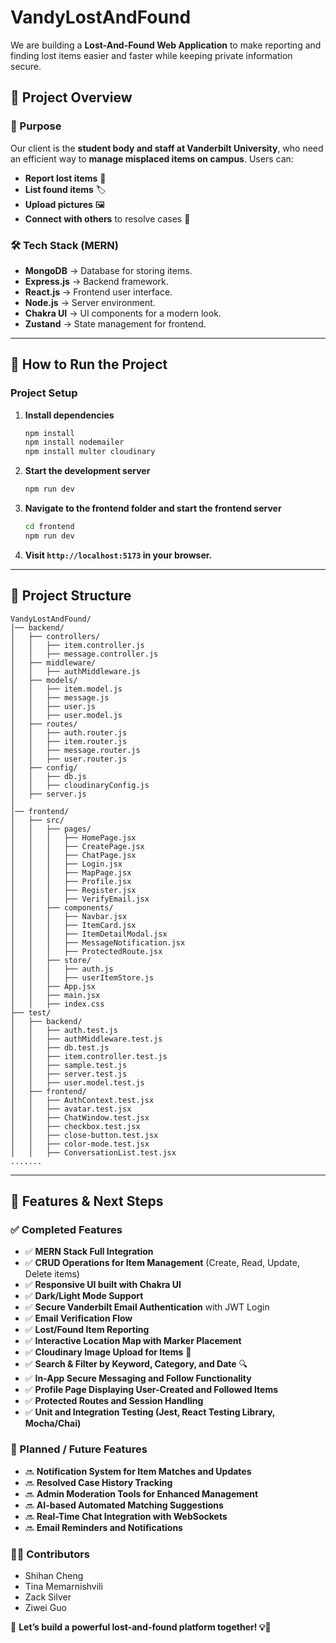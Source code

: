 # VandyLostAndFound

We are building a **Lost-And-Found Web Application** to make reporting and finding lost items easier and faster while keeping private information secure.

## **📌 Project Overview**
### **🌟 Purpose**
Our client is the **student body and staff at Vanderbilt University**, who need an efficient way to **manage misplaced items on campus**. Users can:
- **Report lost items** 📢
- **List found items** 🏷️
- **Upload pictures** 🖼️
- **Connect with others** to resolve cases 🔗

### **🛠️ Tech Stack (MERN)**
- **MongoDB** → Database for storing items.
- **Express.js** → Backend framework.
- **React.js** → Frontend user interface.
- **Node.js** → Server environment.
- **Chakra UI** → UI components for a modern look.
- **Zustand** → State management for frontend.

---

## **🚀 How to Run the Project**
### **Project Setup**
1. **Install dependencies**
   ```sh
   npm install
   npm install nodemailer
   npm install multer cloudinary
   ```
2. **Start the development server**
   ```sh
   npm run dev
   ```
3. **Navigate to the frontend folder and start the frontend server**
   ```sh
   cd frontend
   npm run dev
   ```
4. **Visit `http://localhost:5173` in your browser.**

---

## **📌 Project Structure**
```
VandyLostAndFound/
│── backend/
│   ├── controllers/
│   │   ├── item.controller.js
│   │   ├── message.controller.js
│   ├── middleware/
│   │   ├── authMiddleware.js
│   ├── models/
│   │   ├── item.model.js
│   │   ├── message.js
│   │   ├── user.js
│   │   ├── user.model.js
│   ├── routes/
│   │   ├── auth.router.js
│   │   ├── item.router.js
│   │   ├── message.router.js
│   │   ├── user.router.js
│   ├── config/
│   │   ├── db.js
│   │   ├── cloudinaryConfig.js
│   ├── server.js
│
│── frontend/
│   ├── src/
│   │   ├── pages/
│   │   │   ├── HomePage.jsx
│   │   │   ├── CreatePage.jsx
│   │   │   ├── ChatPage.jsx
│   │   │   ├── Login.jsx
│   │   │   ├── MapPage.jsx
│   │   │   ├── Profile.jsx
│   │   │   ├── Register.jsx
│   │   │   ├── VerifyEmail.jsx
│   │   ├── components/
│   │   │   ├── Navbar.jsx
│   │   │   ├── ItemCard.jsx
│   │   │   ├── ItemDetailModal.jsx
│   │   │   ├── MessageNotification.jsx
│   │   │   ├── ProtectedRoute.jsx
│   │   ├── store/
│   │   │   ├── auth.js
│   │   │   ├── userItemStore.js
│   │   ├── App.jsx
│   │   ├── main.jsx
│   │   ├── index.css
├── test/
│   ├── backend/
│   │   ├── auth.test.js
│   │   ├── authMiddleware.test.js
│   │   ├── db.test.js
│   │   ├── item.controller.test.js
│   │   ├── sample.test.js
│   │   ├── server.test.js
│   │   ├── user.model.test.js
│   ├── frontend/
│   │   ├── AuthContext.test.jsx
│   │   ├── avatar.test.jsx
│   │   ├── ChatWindow.test.jsx
│   │   ├── checkbox.test.jsx
│   │   ├── close-button.test.jsx
│   │   ├── color-mode.test.jsx
│   │   ├── ConversationList.test.jsx
.......

```

---

## **🚀 Features & Next Steps**

### ✅ Completed Features
- ✅ **MERN Stack Full Integration**
- ✅ **CRUD Operations for Item Management** (Create, Read, Update, Delete items)
- ✅ **Responsive UI built with Chakra UI**
- ✅ **Dark/Light Mode Support**
- ✅ **Secure Vanderbilt Email Authentication** with JWT Login
- ✅ **Email Verification Flow**
- ✅ **Lost/Found Item Reporting**
- ✅ **Interactive Location Map with Marker Placement**
- ✅ **Cloudinary Image Upload for Items** 📸
- ✅ **Search & Filter by Keyword, Category, and Date** 🔍
- ✅ **In-App Secure Messaging and Follow Functionality**
- ✅ **Profile Page Displaying User-Created and Followed Items**
- ✅ **Protected Routes and Session Handling**
- ✅ **Unit and Integration Testing (Jest, React Testing Library, Mocha/Chai)**

### 🔮 Planned / Future Features
- 🔜 **Notification System for Item Matches and Updates**
- 🔜 **Resolved Case History Tracking**
- 🔜 **Admin Moderation Tools for Enhanced Management**
- 🔜 **AI-based Automated Matching Suggestions**
- 🔜 **Real-Time Chat Integration with WebSockets**
- 🔜 **Email Reminders and Notifications**

### 🧑‍💻 Contributors
- Shihan Cheng  
- Tina Memarnishvili  
- Zack Silver  
- Ziwei Guo

📢 **Let’s build a powerful lost-and-found platform together! 💡🚀**


